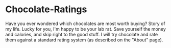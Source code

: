 
# Chocolate-Ratings
Have you ever wondered which chocolates are most worth buying?  Story of my life.  Lucky for you, I'm happy to be your lab rat.  Save yourself the money and calories, and skip right to the good stuff.  I will try chocolate and rate them against a standard rating system (as described on the "About" page). 


